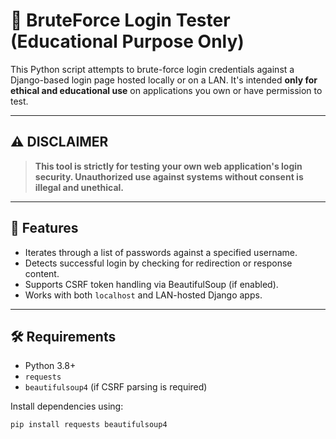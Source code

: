 # 🔐 BruteForce Login Tester (Educational Purpose Only)

This Python script attempts to brute-force login credentials against a Django-based login page hosted locally or on a LAN. It's intended **only for ethical and educational use** on applications you own or have permission to test.

---

## ⚠️ DISCLAIMER

> **This tool is strictly for testing your own web application's login security. Unauthorized use against systems without consent is illegal and unethical.**

---

## 🚀 Features

- Iterates through a list of passwords against a specified username.
- Detects successful login by checking for redirection or response content.
- Supports CSRF token handling via BeautifulSoup (if enabled).
- Works with both `localhost` and LAN-hosted Django apps.

---

## 🛠️ Requirements

- Python 3.8+
- `requests`
- `beautifulsoup4` (if CSRF parsing is required)

Install dependencies using:

```bash
pip install requests beautifulsoup4
```
